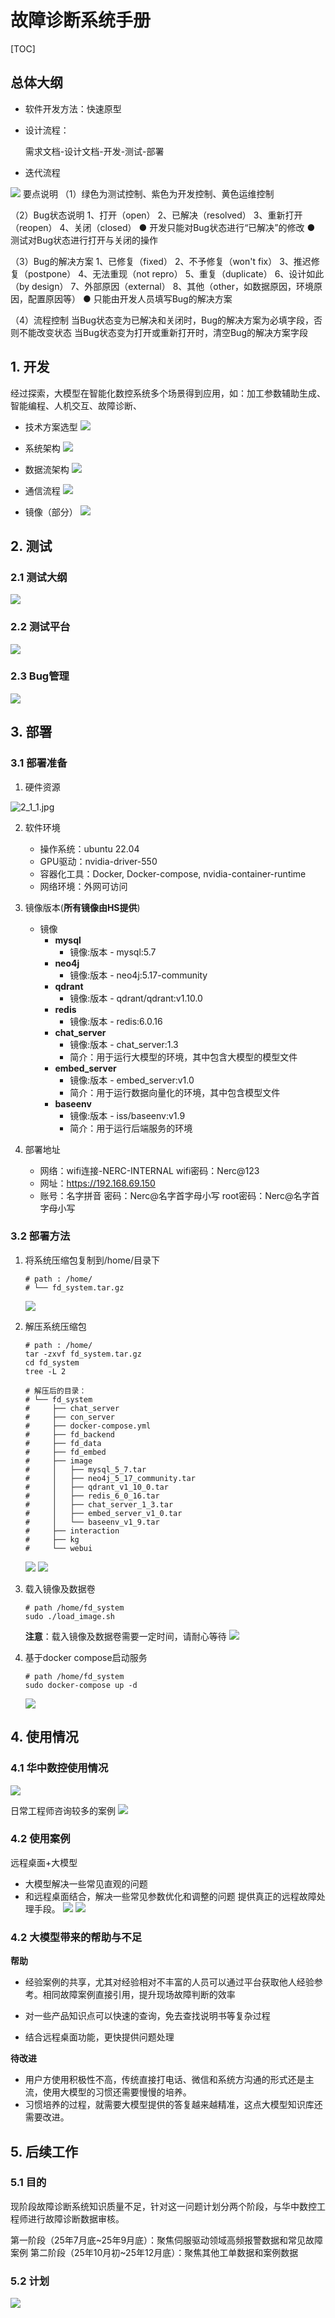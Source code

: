 # 故障诊断系统手册

[TOC]

## 总体大纲
- 软件开发方法：快速原型

- 设计流程：

  需求文档-设计文档-开发-测试-部署

- 迭代流程

 ![](img/image1.png)
 要点说明
（1）绿色为测试控制、紫色为开发控制、黄色运维控制

（2）Bug状态说明
1、打开（open）
2、已解决（resolved）
3、重新打开（reopen）
4、关闭（closed）
● 开发只能对Bug状态进行“已解决”的修改
● 测试对Bug状态进行打开与关闭的操作

（3）Bug的解决方案
1、已修复（fixed）
2、不予修复（won't fix）
3、推迟修复（postpone）
4、无法重现（not repro）
5、重复（duplicate）
6、设计如此（by design）
7、外部原因（external）
8、其他（other，如数据原因，环境原因，配置原因等）
● 只能由开发人员填写Bug的解决方案

（4）流程控制
当Bug状态变为已解决和关闭时，Bug的解决方案为必填字段，否则不能改变状态
当Bug状态变为打开或重新打开时，清空Bug的解决方案字段


## 1. 开发

经过探索，大模型在智能化数控系统多个场景得到应用，如：加工参数辅助生成、智能编程、人机交互、故障诊断、

- 技术方案选型
![](img/image2.png)

- 系统架构
![](img/image3.png)

- 数据流架构
 ![](img/image13.png)

- 通信流程
  ![](img/image14.png)
  
- 镜像（部分）
![](img/image4.png)
















## 2. 测试
### 2.1 测试大纲
![](img/image5.png)

### 2.2 测试平台
![](img/image6.png)

### 2.3 Bug管理
![](img/image7.png)

## 3. 部署

### 3.1 部署准备

1. 硬件资源

![2_1_1.jpg](img%2F2_1_1.jpg)

2. 软件环境
    - 操作系统：ubuntu 22.04
    - GPU驱动：nvidia-driver-550
    - 容器化工具：Docker, Docker-compose, nvidia-container-runtime
    - 网络环境：外网可访问

3. 镜像版本(**所有镜像由HS提供**)
    - 镜像
        * **mysql**
            * 镜像:版本 - mysql:5.7
        * **neo4j**
            * 镜像:版本 - neo4j:5.17-community
        * **qdrant**
            * 镜像:版本 - qdrant/qdrant:v1.10.0
        * **redis**
            * 镜像:版本 - redis:6.0.16
        * **chat_server**
            * 镜像:版本 - chat_server:1.3
            * 简介：用于运行大模型的环境，其中包含大模型的模型文件
        * **embed_server**
            * 镜像:版本 - embed_server:v1.0
            * 简介：用于运行数据向量化的环境，其中包含模型文件
        * **baseenv**
            * 镜像:版本 - iss/baseenv:v1.9
            * 简介：用于运行后端服务的环境
4. 部署地址
   - 网络：wifi连接-NERC-INTERNAL   wifi密码：Nerc@123
   - 网址：https://192.168.69.150
   - 账号：名字拼音 密码：Nerc@名字首字母小写 root密码：Nerc@名字首字母小写

### 3.2 部署方法

1. 将系统压缩包复制到/home/目录下

    ```shell
   # path : /home/
   # └── fd_system.tar.gz
   ```
   ![](img/2_2_1.png)

2. 解压系统压缩包

    ```shell
    # path : /home/
    tar -zxvf fd_system.tar.gz
    cd fd_system
    tree -L 2
    
    # 解压后的目录：
    # └── fd_system
    #     ├── chat_server
    #     ├── con_server
    #     ├── docker-compose.yml
    #     ├── fd_backend
    #     ├── fd_data
    #     ├── fd_embed
    #     ├── image
    #     │   ├── mysql_5_7.tar
    #     │   ├── neo4j_5_17_community.tar
    #     │   ├── qdrant_v1_10_0.tar
    #     │   ├── redis_6_0_16.tar
    #     │   ├── chat_server_1_3.tar
    #     │   ├── embed_server_v1_0.tar
    #     │   └── baseenv_v1_9.tar
    #     ├── interaction
    #     ├── kg
    #     └── webui
    ```
   ![](img/2_2_2.png)
   ![](img/2_2_2_2.png)

3. 载入镜像及数据卷
    ```shell
    # path /home/fd_system
    sudo ./load_image.sh
    ```
   **注意**：载入镜像及数据卷需要一定时间，请耐心等待
   ![](img/2_2_3.png)

4. 基于docker compose启动服务

    ```shell
    # path /home/fd_system
    sudo docker-compose up -d
    ```
   ![](img/2_2_4.png)


## 4. 使用情况
### 4.1 华中数控使用情况
![](img/image8.png)

日常工程师咨询较多的案例
![](img/image9.png)

### 4.2 使用案例
远程桌面+大模型
- 大模型解决一些常见直观的问题
- 和远程桌面结合，解决一些常见参数优化和调整的问题
提供真正的远程故障处理手段。
![](img/image10.png)
![](img/image11.png)
### 4.2 大模型带来的帮助与不足
**帮助**
- 经验案例的共享，尤其对经验相对不丰富的人员可以通过平台获取他人经验参考。相同故障案例直接引用，提升现场故障判断的效率

- 对一些产品知识点可以快速的查询，免去查找说明书等复杂过程

- 结合远程桌面功能，更快提供问题处理

**待改进**
- 用户方使用积极性不高，传统直接打电话、微信和系统方沟通的形式还是主流，使用大模型的习惯还需要慢慢的培养。 
- 习惯培养的过程，就需要大模型提供的答复越来越精准，这点大模型知识库还需要改进。

## 5. 后续工作
### 5.1 目的
现阶段故障诊断系统知识质量不足，针对这一问题计划分两个阶段，与华中数控工程师进行故障诊断数据审核。

第一阶段（25年7月底~25年9月底）：聚焦伺服驱动领域高频报警数据和常见故障案例
第二阶段（25年10月初~25年12月底）：聚焦其他工单数据和案例数据

### 5.2 计划
![](img/image12.png)